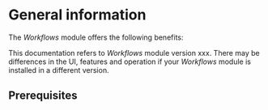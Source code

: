 # General information

[comment]: <> (Add general information)

The *Workflows* module offers the following benefits:

[comment]: <> (Add benefits)

This documentation refers to *Workflows* module version xxx. There may be differences in the UI, features and operation if your *Workflows* module is installed in a different version.


## Prerequisites
[comment]: <> (Add benefits)
